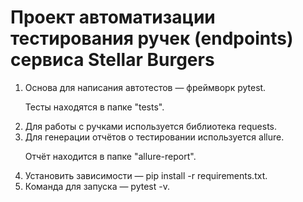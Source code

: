# Проект автоматизации тестирования ручек (endpoints) сервиса Stellar Burgers
1. Основа для написания автотестов — фреймворк pytest.
   <p>Тесты находятся в папке "tests".</p>
2. Для работы с ручками используется библиотека requests.
3. Для генерации отчётов о тестировании используется allure.
   <p>Отчёт находится в папке "allure-report".</p>
4. Установить зависимости — pip install -r requirements.txt.
5. Команда для запуска — pytest -v.
